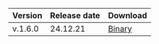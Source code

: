 Version | Release date | Download
:--- | :--- | :---
v.1.6.0 | 24.12.21  | [Binary](https://storage.yandexcloud.net/yandexcloud-ydb/release/1.6.0/linux/amd64/ydb)